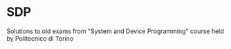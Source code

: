 # SDP
Solutions to old exams from "System and Device Programming" course held by Politecnico di Torino
